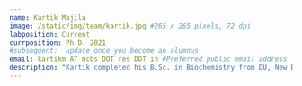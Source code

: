 ```yaml
---
name: Kartik Majila
image: /static/img/team/kartik.jpg #265 x 265 pixels, 72 dpi
labposition: Current
currposition: Ph.D. 2021
#subsequent:  update once you become an alumnus
email: kartikm AT ncbs DOT res DOT in #Preferred public email address
description: "Kartik completed his B.Sc. in Biochemistry from DU, New Delhi and M.Sc. Biotechnology from JNu, New Delhi. He is interested in protein assemblies and machine learning. His work in the lab has focused on integrative modeling of centriolar complexes and developing machine learning methods for improving integrative modeling of disordered proteins. Has an expertise in PJs and likes reading novels."
---
```

